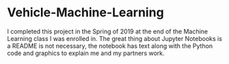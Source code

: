 # Vehicle-Machine-Learning

I completed this project in the Spring of 2019 at the end of the Machine Learning class I was enrolled in. The great thing about Jupyter Notebooks is a README is not necessary, the notebook has text along with the Python code and graphics to explain me and my partners work.

